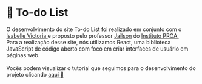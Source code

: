 # 💙 To-do List

O desenvolvimento do site To-do List foi realizado em conjunto com o <a href="https://github.com/isabvictoriaps"> Isabelle Victoria </a> e proposto pelo professor <a href="https://github.com/professorobama">Jailson</a> do <a href="https://www.proa.org.br/">Instituto PROA.</a>
<br>
Para a realização desse site, nós utilizamos React, uma biblioteca JavaScript de código aberto com foco em criar interfaces de usuário em páginas web.
<br><br>
Vocês podem visualizar o tutorial que seguimos para o desenvolvimento do projeto clicando <a href="https://www.youtube.com/watch?v=ipI0IIJJPmo"> aqui 💙</a>